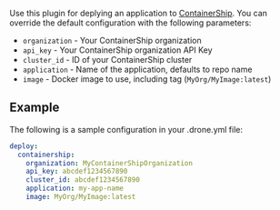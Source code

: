 Use this plugin for deplying an application to [ContainerShip](https://containership.io).
You can override the default configuration with the following parameters:

- `organization` - Your ContainerShip organization
- `api_key` - Your ContainerShip organization API Key
- `cluster_id` - ID of your ContainerShip cluster
- `application` - Name of the application, defaults to repo name
- `image` - Docker image to use, including tag (`MyOrg/MyImage:latest`)

## Example

The following is a sample configuration in your .drone.yml file:

```yaml
deploy:
  containership:
    organization: MyContainerShipOrganization
    api_key: abcdef1234567890
    cluster_id: abcdef1234567890
    application: my-app-name
    image: MyOrg/MyImage:latest
```
